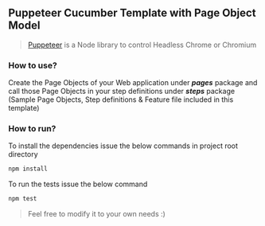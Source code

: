 ## Puppeteer Cucumber Template with Page Object Model
>[Puppeteer](https://github.com/GoogleChrome/puppeteer) is a Node library to control Headless Chrome or Chromium

### How to use?
Create the Page Objects of your Web application under **_pages_** package and call those Page Objects in your step definitions under **_steps_** package (Sample Page Objects, Step definitions & Feature file included in this template)

### How to run?
To install the dependencies issue the below commands in project root directory
```javascript
npm install
``` 
To run the tests issue the below command
```javascript
npm test
``` 
> Feel free to modify it to your own needs :)